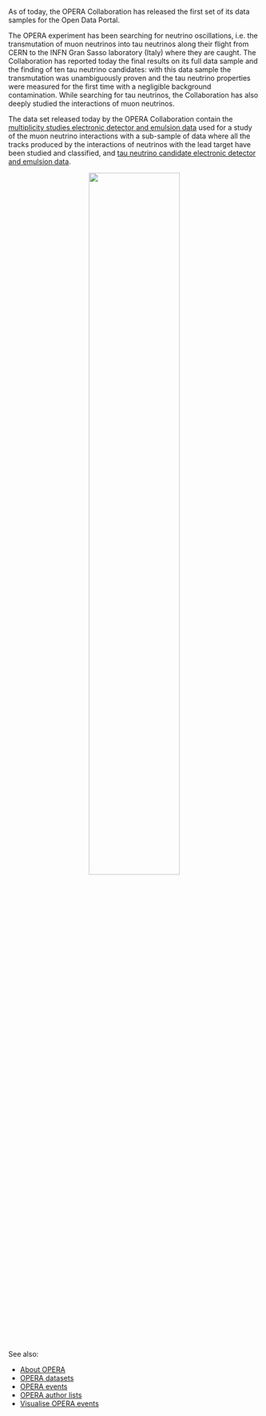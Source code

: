 As of today, the OPERA Collaboration has released the first set of its data samples for the Open Data Portal.

The OPERA experiment has been searching for neutrino oscillations, i.e. the transmutation of muon neutrinos into tau neutrinos along their flight from CERN to the INFN Gran Sasso laboratory (Italy) where they are caught. The Collaboration has reported today the final results on its full data sample and the finding of ten tau neutrino candidates: with this data sample the transmutation was unambiguously proven and the tau neutrino properties were measured for the first time with a negligible background contamination. While searching for tau neutrinos, the Collaboration has also deeply studied the interactions of muon neutrinos.

The data set released today by the OPERA Collaboration contain the [multiplicity studies electronic detector and emulsion data](/search?page=1&size=20&q=multiplicity&experiment=OPERA&file_type=zip) used for a study of the muon neutrino interactions with a sub-sample of data where all the tracks produced by the interactions of neutrinos with the lead target have been studied and classified, and [tau neutrino candidate electronic detector and emulsion data](/search?page=1&size=20&q=tau&experiment=OPERA&file_type=zip).

<p><center><img src="/static/docs/opera-news-first-release/opera-tau1.gif" width="60%"></center></p>

See also:

- [About OPERA](/docs/about-opera)
- [OPERA datasets](/search?page=1&size=20&q=opera&file_type=zip)
- [OPERA events](/search?page=1&size=20&q=opera&file_type=csv)
- [OPERA author lists](/search?page=1&size=20&q=opera&file_type=pdf)
- [Visualise OPERA events](/visualise/events/opera)
